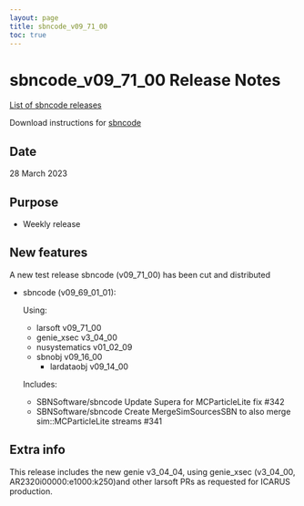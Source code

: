 ```yaml
---
layout: page
title: sbncode_v09_71_00
toc: true
---
```


sbncode_v09_71_00 Release Notes
=======================================================================================

[List of sbncode releases](https://sbnsoftware.github.io/AnalysisInfrastructure/ReleaseManagement/Releases/List_of_SBN_code_releases)

Download instructions for [sbncode]()

Date
---------------------------------------------------
28 March 2023

Purpose
---------------------------------------------------
* Weekly release

New features
---------------------------------------------------
A new test release sbncode (v09_71_00)  has been cut and distributed

* sbncode (v09_69_01_01):
  
  Using:
  * larsoft                 v09_71_00
  * genie_xsec              v3_04_00
  * nusystematics           v01_02_09
  * sbnobj                  v09_16_00
    * lardataobj    v09_14_00
 
  Includes:
  * SBNSoftware/sbncode Update Supera for MCParticleLite fix #342
  * SBNSoftware/sbncode Create MergeSimSourcesSBN to also merge sim::MCParticleLite streams #341

Extra info
---------------------------------------------------
This release includes the new genie v3_04_04, using genie_xsec (v3_04_00, AR2320i00000:e1000:k250)and other larsoft PRs as requested for ICARUS production. 
